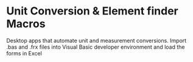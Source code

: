 # Unit Conversion & Element finder Macros


Desktop apps that automate unit and measurement conversions. Import .bas and .frx files into Visual Basic developer environment and load the forms in Excel
